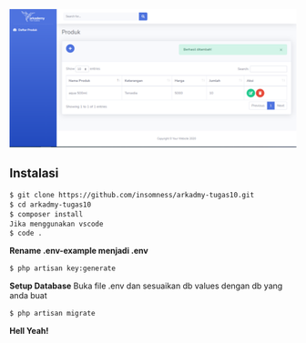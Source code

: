 ![alt text](https://github.com/insomness/arkadmy-tugas10/blob/main/public/images/arkademy.PNG)
## Instalasi
```sh
$ git clone https://github.com/insomness/arkadmy-tugas10.git
$ cd arkadmy-tugas10
$ composer install
Jika menggunakan vscode
$ code .
```

**Rename .env-example menjadi .env**
```sh
$ php artisan key:generate
```
**Setup Database**
Buka file .env dan sesuaikan db values dengan db yang anda buat
```sh
$ php artisan migrate
```

**Hell Yeah!**
